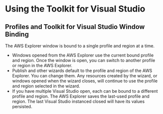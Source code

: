 # Using the Toolkit for Visual Studio<a name="basic-use"></a>

## Profiles and Toolkit for Visual Studio Window Binding<a name="profiles-and-tvs-window-binding"></a>

The AWS Explorer window is bound to a single profile and region at a time\.
+ Windows opened from the AWS Explorer use the current bound profile and region\. Once the window is open, you can switch to another profile or region in the AWS Explorer\.
+ Publish and other wizards default to the profile and region of the AWS Explorer\. You can change them\. Any resources created by the wizard, or windows opened when the wizard closes, will continue to use the profile and region selected in the wizard\.
+ If you have multiple Visual Studio open, each can be bound to a different profile and region\. The AWS Explorer saves the last\-used profile and region\. The last Visual Studio instanced closed will have its values persisted\.